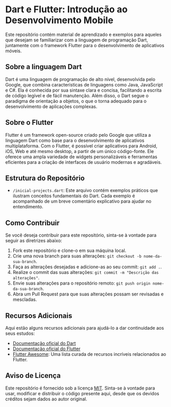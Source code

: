 # Dart e Flutter: Introdução ao Desenvolvimento Mobile

Este repositório contém material de aprendizado e exemplos para aqueles que desejam se familiarizar com a linguagem de programação Dart, juntamente com o framework Flutter para o desenvolvimento de aplicativos móveis. 

## Sobre a linguagem Dart

Dart é uma linguagem de programação de alto nível, desenvolvida pelo Google, que combina características de linguagens como Java, JavaScript e C#. Ela é conhecida por sua sintaxe clara e concisa, facilitando a escrita de código legível e de fácil manutenção. Além disso, o Dart segue o paradigma de orientação a objetos, o que o torna adequado para o desenvolvimento de aplicações complexas.

## Sobre o Flutter

Flutter é um framework open-source criado pelo Google que utiliza a linguagem Dart como base para o desenvolvimento de aplicativos multiplataforma. Com o Flutter, é possível criar aplicativos para Android, iOS, Web e até mesmo desktop, a partir de um único código-fonte. Ele oferece uma ampla variedade de widgets personalizáveis e ferramentas eficientes para a criação de interfaces de usuário modernas e agradáveis.

## Estrutura do Repositório

- `/inicial-projects.dart`: Este arquivo contém exemplos práticos que ilustram conceitos fundamentais do Dart. Cada exemplo é acompanhado de um breve comentário explicativo para ajudar no entendimento.

## Como Contribuir

Se você deseja contribuir para este repositório, sinta-se à vontade para seguir as diretrizes abaixo:

1. Fork este repositório e clone-o em sua máquina local.
2. Crie uma nova branch para suas alterações: `git checkout -b nome-da-sua-branch`.
3. Faça as alterações desejadas e adicione-as ao seu commit: `git add .`.
4. Realize o commit das suas alterações: `git commit -m "Descrição das alterações"`.
5. Envie suas alterações para o repositório remoto: `git push origin nome-da-sua-branch`.
6. Abra um Pull Request para que suas alterações possam ser revisadas e mescladas.

## Recursos Adicionais

Aqui estão alguns recursos adicionais para ajudá-lo a dar continuidade aos seus estudos:

- [Documentação oficial do Dart](https://dart.dev/)
- [Documentação oficial do Flutter](https://flutter.dev/)
- [Flutter Awesome](https://flutterawesome.com/): Uma lista curada de recursos incríveis relacionados ao Flutter.

## Aviso de Licença

Este repositório é fornecido sob a licença [MIT](LICENSE). Sinta-se à vontade para usar, modificar e distribuir o código presente aqui, desde que os devidos créditos sejam dados ao autor original.

